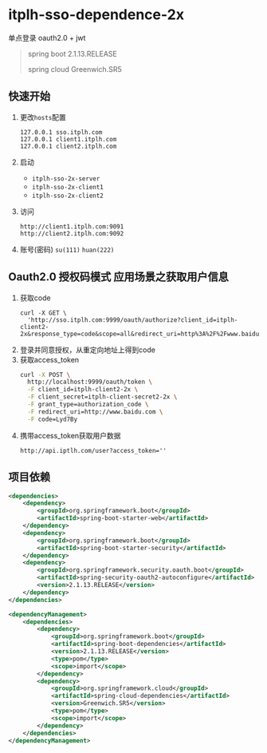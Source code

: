 # itplh-sso-dependence-2x

单点登录 oauth2.0 + jwt

> spring boot 2.1.13.RELEASE
>
> spring cloud Greenwich.SR5

## 快速开始

1. 更改`hosts`配置
    ```
    127.0.0.1 sso.itplh.com
    127.0.0.1 client1.itplh.com
    127.0.0.1 client2.itplh.com
    ```

2. 启动
    - `itplh-sso-2x-server` 
    - `itplh-sso-2x-client1` 
    - `itplh-sso-2x-client2`
3. 访问
    ```
    http://client1.itplh.com:9091
    http://client2.itplh.com:9092
    ```
4. 账号(密码) `su(111)` `huan(222)`

## Oauth2.0 授权码模式 应用场景之获取用户信息

1. 获取code
    ```
    curl -X GET \
      'http://sso.itplh.com:9999/oauth/authorize?client_id=itplh-client2-2x&response_type=code&scope=all&redirect_uri=http%3A%2F%2Fwww.baidu.com'
    ```
2. 登录并同意授权，从重定向地址上得到code
3. 获取access_token
    ```bash
    curl -X POST \
      http://localhost:9999/oauth/token \
      -F client_id=itplh-client2-2x \
      -F client_secret=itplh-client-secret2-2x \
      -F grant_type=authorization_code \
      -F redirect_uri=http://www.baidu.com \
      -F code=Lyd7By
    ```
4. 携带access_token获取用户数据
    ```
    http://api.iptlh.com/user?access_token=''
    ```

## 项目依赖

```xml
<dependencies>
    <dependency>
        <groupId>org.springframework.boot</groupId>
        <artifactId>spring-boot-starter-web</artifactId>
    </dependency>
    <dependency>
        <groupId>org.springframework.boot</groupId>
        <artifactId>spring-boot-starter-security</artifactId>
    </dependency>
    <dependency>
        <groupId>org.springframework.security.oauth.boot</groupId>
        <artifactId>spring-security-oauth2-autoconfigure</artifactId>
        <version>2.1.13.RELEASE</version>
    </dependency>
</dependencies>

<dependencyManagement>
    <dependencies>
        <dependency>
            <groupId>org.springframework.boot</groupId>
            <artifactId>spring-boot-dependencies</artifactId>
            <version>2.1.13.RELEASE</version>
            <type>pom</type>
            <scope>import</scope>
        </dependency>
        <dependency>
            <groupId>org.springframework.cloud</groupId>
            <artifactId>spring-cloud-dependencies</artifactId>
            <version>Greenwich.SR5</version>
            <type>pom</type>
            <scope>import</scope>
        </dependency>
    </dependencies>
</dependencyManagement>
```
